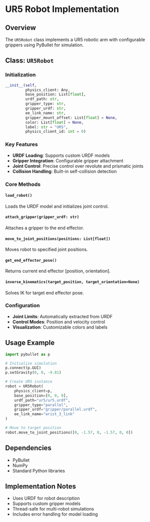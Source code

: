 # UR5 Robot Implementation

## Overview
The `UR5Robot` class implements a UR5 robotic arm with configurable grippers using PyBullet for simulation.

## Class: `UR5Robot`

### Initialization
```python
__init__(self, 
         physics_client: Any,
         base_position: List[float],
         urdf_path: str,
         gripper_type: str,
         gripper_urdf: str,
         ee_link_name: str,
         gripper_mount_offset: List[float] = None,
         color: List[float] = None,
         label: str = "UR5",
         physics_client_id: int = 0)
```

### Key Features
- **URDF Loading**: Supports custom URDF models
- **Gripper Integration**: Configurable gripper attachment
- **Joint Control**: Precise control over revolute and prismatic joints
- **Collision Handling**: Built-in self-collision detection

### Core Methods

#### `load_robot()`
Loads the URDF model and initializes joint control.

#### `attach_gripper(gripper_urdf: str)`
Attaches a gripper to the end effector.

#### `move_to_joint_positions(positions: List[float])`
Moves robot to specified joint positions.

#### `get_end_effector_pose()`
Returns current end effector [position, orientation].

#### `inverse_kinematics(target_position, target_orientation=None)`
Solves IK for target end effector pose.

### Configuration
- **Joint Limits**: Automatically extracted from URDF
- **Control Modes**: Position and velocity control
- **Visualization**: Customizable colors and labels

## Usage Example
```python
import pybullet as p

# Initialize simulation
p.connect(p.GUI)
p.setGravity(0, 0, -9.81)

# Create UR5 instance
robot = UR5Robot(
    physics_client=p,
    base_position=[0, 0, 0],
    urdf_path="ur5/ur5.urdf",
    gripper_type="parallel",
    gripper_urdf="gripper/parallel.urdf",
    ee_link_name="wrist_3_link"
)

# Move to target position
robot.move_to_joint_positions([0, -1.57, 0, -1.57, 0, 0])
```

## Dependencies
- PyBullet
- NumPy
- Standard Python libraries

## Implementation Notes
- Uses URDF for robot description
- Supports custom gripper models
- Thread-safe for multi-robot simulations
- Includes error handling for model loading
